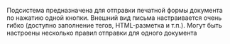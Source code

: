 Подсистема предназначена для отправки печатной формы документа по нажатию одной кнопки. Внешний вид письма настраивается очень гибко (доступно заполнение тегов, HTML-разметка и т.п.). Могут быть настроены несколько правил отправки для одного документа
